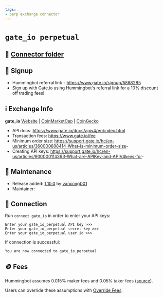 ```yaml
---
tags:
- perp exchange connector
---
```


# `gate_io perpetual`

## 📁 [Connector folder](https://github.com/hummingbot/hummingbot/tree/master/hummingbot/connector/derivative/gate_io_perpetual)

## 📝 Signup

* Hummingbot referral link - <https://www.gate.io/signup/5868285>
* Sign up with Gate.io using Hummingbot's referral link for a 10% discount off trading fees!

## ℹ️ Exchange Info

**gate_io**
[Website](https://www.gate.io/en/) | [CoinMarketCap](https://coinmarketcap.com/exchanges/gate-io/) | [CoinGecko](https://www.coingecko.com/en/exchanges/gate-io)

* API docs: <https://www.gate.io/docs/apiv4/en/index.html>
* Transaction fees: <https://www.gate.io/fee>
* Minimum order size: <https://support.gate.io/hc/en-us/articles/360000808414-What-is-minimum-order-size>-
* Creating API keys: <https://support.gate.io/hc/en-us/articles/900000114363-What-are-APIKey-and-APIV4keys-for>-

## 👷 Maintenance

* Release added: [1.10.0](/release-notes/1.10.0/) by [yancong001](https://github.com/yancong001)
* Maintainer:

## 🔑 Connection

Run `connect gate_io` in order to enter your API keys:

```
Enter your gate_io_perpetual API key >>>
Enter your gate_io_perpetual secret key >>>
Enter your gate_io_perpetual user id >>>
```

If connection is successful:

```
You are now connected to gate_io_perpetual
```

## 🪙 Fees

Hummingbot assumes 0.015% maker fees and 0.05% taker fees ([source](https://github.com/hummingbot/hummingbot/blob/development/hummingbot/connector/derivative/gate_io_perpetual/gate_io_perpetual_utils.py)).

Users can override these assumptions with [Override Fees](/global-configs/override-fees/).
